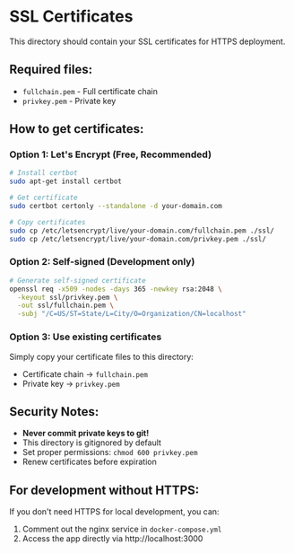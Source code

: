 # SSL Certificates

This directory should contain your SSL certificates for HTTPS deployment.

## Required files:
- `fullchain.pem` - Full certificate chain
- `privkey.pem` - Private key

## How to get certificates:

### Option 1: Let's Encrypt (Free, Recommended)
```bash
# Install certbot
sudo apt-get install certbot

# Get certificate
sudo certbot certonly --standalone -d your-domain.com

# Copy certificates
sudo cp /etc/letsencrypt/live/your-domain.com/fullchain.pem ./ssl/
sudo cp /etc/letsencrypt/live/your-domain.com/privkey.pem ./ssl/
```

### Option 2: Self-signed (Development only)
```bash
# Generate self-signed certificate
openssl req -x509 -nodes -days 365 -newkey rsa:2048 \
  -keyout ssl/privkey.pem \
  -out ssl/fullchain.pem \
  -subj "/C=US/ST=State/L=City/O=Organization/CN=localhost"
```

### Option 3: Use existing certificates
Simply copy your certificate files to this directory:
- Certificate chain → `fullchain.pem`
- Private key → `privkey.pem`

## Security Notes:
- **Never commit private keys to git!**
- This directory is gitignored by default
- Set proper permissions: `chmod 600 privkey.pem`
- Renew certificates before expiration

## For development without HTTPS:
If you don't need HTTPS for local development, you can:
1. Comment out the nginx service in `docker-compose.yml`
2. Access the app directly via http://localhost:3000
